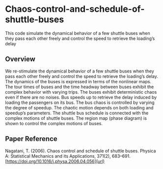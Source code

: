 # Chaos-control-and-schedule-of-shuttle-buses

This code simulate the dynamical behavior of a few shuttle buses when they pass each other freely and control the speed to retrieve the loading’s delay

## Overview

We re-stimulate the dynamical behavior of a few shuttle buses when they pass each other freely and control the speed to retrieve the loading’s delay. The dynamics of the buses is expressed in terms of the nonlinear maps. The tour times of buses and the time headway between buses exhibit the complex behavior with varying trips. The buses exhibit deterministic chaos even if there are no noises. Bus speeds up to retrieve the delay induced by loading the passengers on its bus. The bus chaos is controlled by varying the degree of speedup. The chaotic motion depends on both loading and speedup’s parameters. The shuttle bus schedule is connected with the complex motions of shuttle buses. The region map (phase diagram) is shown to control the complex motions of buses.

## Paper Reference

Nagatani, T. (2006). Chaos control and schedule of shuttle buses. Physica A: Statistical Mechanics and its Applications, 371(2), 683–691. [https://doi.org/10.1016/j.physa.2006.04.056](url)
